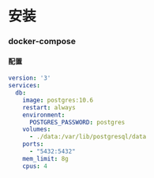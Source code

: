 安装
=


### docker-compose
#### 配置
```yaml
version: '3'
services:
  db:
    image: postgres:10.6
    restart: always
    environment:
      POSTGRES_PASSWORD: postgres
    volumes:
      - ./data:/var/lib/postgresql/data
    ports:
      - "5432:5432"
    mem_limit: 8g
    cpus: 4
```
